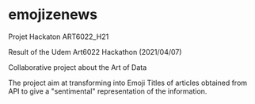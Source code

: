 # emojizenews
Projet Hackaton ART6022_H21

Result of the Udem Art6022 Hackathon (2021/04/07)


Collaborative project about the Art of Data


The project aim at transforming into Emoji Titles of articles obtained from API to give a "sentimental" representation of the information.
